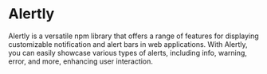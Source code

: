 # Alertly
Alertly is a versatile npm library that offers a range of features for displaying customizable notification and alert bars in web applications. With Alertly, you can easily showcase various types of alerts, including info, warning, error, and more, enhancing user interaction. 
